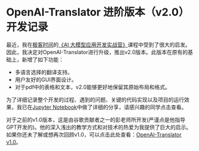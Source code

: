 # OpenAI-Translator 进阶版本（v2.0）开发记录

最近，我在[极客时间](https://time.geekbang.org/)的[《AI 大模型应用开发实战营》](https://u.geekbang.org/subject/llm/1005515)课程中受到了很大的启发。因此，我决定对OpenAI-Translator进行升级，推出v2.0版本。此版本在原有的基础上，新增了如下功能：

- 多语言选择的翻译支持。
- 用户友好的GUI界面设计。
- 对于pdf中的表格和文本，v2.0能够更好地保留其原始布局和格式。

为了详细记录整个开发的过程、遇到的问题、关键的代码实现以及项目的运行效果，我已在[Jupyter Notebook](链接_to_your_notebook)中做了详细的分享，请感兴趣的同学点击查看。

对于之前的v1.0版本，这是由谷歌贡献者之一的彭老师所开发(严谨点是他指导GPT开发的)。他的深入浅出的教学方式和对技术的热爱为我提供了巨大的启示。如果你还未了解或想再次回顾v1.0，可以点击此处查看：[OpenAI-Translator v1.0](https://github.com/DjangoPeng/openai-quickstart/blob/main/openai-translator/README-CN.md)。

